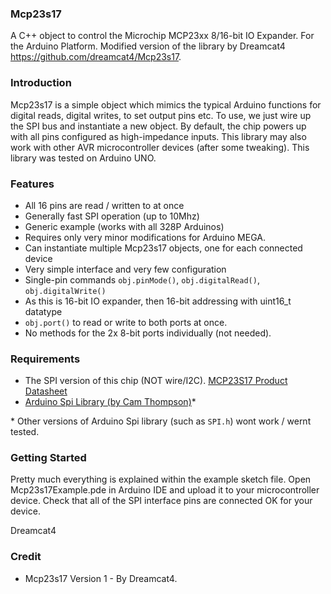 ### Mcp23s17

A C++ object to control the Microchip MCP23xx 8/16-bit IO Expander. For the Arduino Platform. Modified version of the library by Dreamcat4 https://github.com/dreamcat4/Mcp23s17. 

### Introduction

Mcp23s17 is a simple object which mimics the typical Arduino functions for digital reads, digital writes, to set output pins etc. To use, we just wire up the SPI bus and instantiate a new object. By default, the chip powers up with all pins configured as high-impedance inputs. This library may also work with other AVR microcontroller devices (after some tweaking). This library was tested on Arduino UNO.

### Features

* All 16 pins are read / written to at once
* Generally fast SPI operation (up to 10Mhz)
* Generic example (works with all 328P Arduinos)
* Requires only very minor modifications for Arduino MEGA.
* Can instantiate multiple Mcp23s17 objects, one for each connected device
* Very simple interface and very few configuration
* Single-pin commands `obj.pinMode()`, `obj.digitalRead()`, `obj.digitalWrite()`
* As this is 16-bit IO expander, then 16-bit addressing with uint16_t datatype
* `obj.port()` to read or write to both ports at once.
* No methods for the 2x 8-bit ports individually (not needed).

### Requirements

* The SPI version of this chip (NOT wire/I2C). [MCP23S17 Product Datasheet](http://ww1.microchip.com/downloads/en/DeviceDoc/21952b.pdf)
* [Arduino Spi Library (by Cam Thompson)](http://www.arduino.cc/playground/Code/Spi)* 

\* Other versions of Arduino Spi library (such as `SPI.h`) wont work / wernt tested.

### Getting Started

Pretty much everything is explained within the example sketch file. Open Mcp23s17Example.pde in Arduino IDE and upload it to your microcontroller device. Check that all of the SPI interface pins are connected OK for your device.

Dreamcat4


### Credit

* Mcp23s17 Version 1 - By Dreamcat4.


